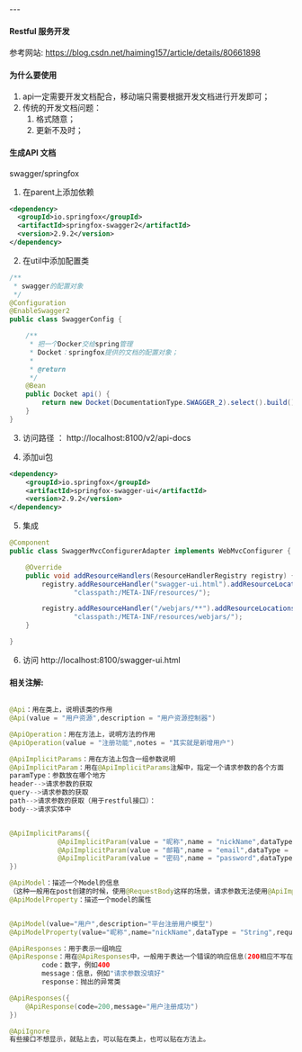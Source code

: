 
<br>
---

#### Restful 服务开发

参考网站: https://blog.csdn.net/haiming157/article/details/80661898

#### 为什么要使用
1. api一定需要开发文档配合，移动端只需要根据开发文档进行开发即可；
2. 传统的开发文档问题：
	1. 格式随意；
	2. 更新不及时；

#### 生成API 文档

swagger/springfox

1. 在parent上添加依赖

```xml
<dependency>
  <groupId>io.springfox</groupId>
  <artifactId>springfox-swagger2</artifactId>
  <version>2.9.2</version>
</dependency>
```

2. 在util中添加配置类

```java
/**
 * swagger的配置对象
 */
@Configuration
@EnableSwagger2
public class SwaggerConfig {

	/**
	 * 把一个Docker交给spring管理
	 * Docket：springfox提供的文档的配置对象；
	 *
	 * @return
	 */
	@Bean
	public Docket api() {
		return new Docket(DocumentationType.SWAGGER_2).select().build();
	}
}
```
3. 访问路径 ： http://localhost:8100/v2/api-docs

4. 添加ui包

```xml
<dependency>
	<groupId>io.springfox</groupId>
	<artifactId>springfox-swagger-ui</artifactId>
	<version>2.9.2</version>
</dependency>
```

5. 集成

```java
@Component
public class SwaggerMvcConfigurerAdapter implements WebMvcConfigurer {

	@Override
	public void addResourceHandlers(ResourceHandlerRegistry registry) {
		registry.addResourceHandler("swagger-ui.html").addResourceLocations(
				"classpath:/META-INF/resources/");

		registry.addResourceHandler("/webjars/**").addResourceLocations(
				"classpath:/META-INF/resources/webjars/");
	}

}
```

6. 访问 http://localhost:8100/swagger-ui.html

#### 相关注解:
```java

@Api：用在类上，说明该类的作用
@Api(value = "用户资源",description = "用户资源控制器")

@ApiOperation：用在方法上，说明方法的作用
@ApiOperation(value = "注册功能",notes = "其实就是新增用户")

```

```java
@ApiImplicitParams：用在方法上包含一组参数说明
@ApiImplicitParam：用在@ApiImplicitParams注解中，指定一个请求参数的各个方面
paramType：参数放在哪个地方
header-->请求参数的获取
query-->请求参数的获取
path-->请求参数的获取（用于restful接口）：
body-->请求实体中


@ApiImplicitParams({
            @ApiImplicitParam(value = "昵称",name = "nickName",dataType = "String",required = true),
            @ApiImplicitParam(value = "邮箱",name = "email",dataType = "String",required = true),
            @ApiImplicitParam(value = "密码",name = "password",dataType = "String",required = true)
})
```


```java
@ApiModel：描述一个Model的信息
（这种一般用在post创建的时候，使用@RequestBody这样的场景，请求参数无法使用@ApiImplicitParam注解进行描述的时候）
@ApiModelProperty：描述一个model的属性


@ApiModel(value="用户",description="平台注册用户模型")
@ApiModelProperty(value="昵称",name="nickName",dataType = "String",required = true)

```

```java
@ApiResponses：用于表示一组响应
@ApiResponse：用在@ApiResponses中，一般用于表达一个错误的响应信息(200相应不写在这里面)
		code：数字，例如400
		message：信息，例如"请求参数没填好"
		response：抛出的异常类

@ApiResponses({
	@ApiResponse(code=200,message="用户注册成功")
})
```

```java
@ApiIgnore
有些接口不想显示，就贴上去，可以贴在类上，也可以贴在方法上。
```
